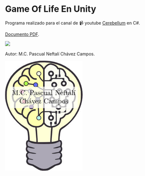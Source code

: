 # Game Of Life En Unity
Programa realizado para el canal de  :video_camera: youtube [Cerebellum](https://youtu.be/qY5ukpjhsGc)
 en C#.
 
[Documento PDF](GameOfLife.pdf).

![](https://github.com/Cerebellum-ITM/ProgramaCambio/blob/master/PDFimage.jpg)


Autor: M.C. Pascual Neftalí Chávez Campos.

![](https://github.com/Cerebellum-ITM/ProgramaCambio/blob/master/Cere60PCC.jpg)



